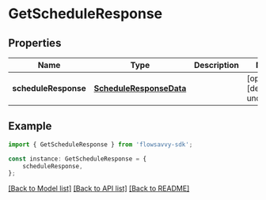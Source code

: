 # GetScheduleResponse


## Properties

Name | Type | Description | Notes
------------ | ------------- | ------------- | -------------
**scheduleResponse** | [**ScheduleResponseData**](ScheduleResponseData.md) |  | [optional] [default to undefined]

## Example

```typescript
import { GetScheduleResponse } from 'flowsavvy-sdk';

const instance: GetScheduleResponse = {
    scheduleResponse,
};
```

[[Back to Model list]](../README.md#documentation-for-models) [[Back to API list]](../README.md#documentation-for-api-endpoints) [[Back to README]](../README.md)
